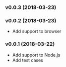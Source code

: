 ### v0.0.3 (2018-03-23)

### v0.0.2 (2018-03-23)

- Add support to browser

### v0.0.1 (2018-03-22)

- Add support to Node.js
- Add test cases
